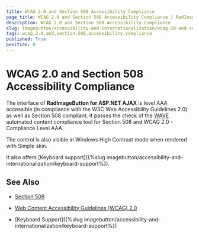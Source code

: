 ```yaml
---
title: WCAG 2.0 and Section 508 Accessibility Compliance
page_title: WCAG 2.0 and Section 508 Accessibility Compliance | RadImageButton for ASP.NET AJAX Documentation
description: WCAG 2.0 and Section 508 Accessibility Compliance
slug: imagebutton/accessibility-and-internationalization/wcag-20-and-section-508-accessibility-compliance
tags: wcag,2.0,and,section,508,accessibility,compliance
published: True
position: 0
---
```


# WCAG 2.0 and Section 508 Accessibility Compliance

The interface of **RadImageButton for ASP.NET AJAX** is level AAA accessible (in compliance with the W3C Web Accessibility Guidelines 2.0) as well as Section 508 compliant. It passes the check of the [WAVE](http://wave.webaim.org/) automated content compliance tool for Section 508 and WCAG 2.0 - Compliance Level AAA.

The control is also visible in Windows High Contrast mode when rendered with Simple skin.

It also offers [Keyboard support]({%slug imagebutton/accessibility-and-internationalization/keyboard-support%}).

## See Also

 * [Section 508](http://www.section508.gov/)

 * [Web Content Accessibility Guidelines (WCAG) 2.0](https://www.w3.org/TR/WCAG/)

 * [Keyboard Support]({%slug imagebutton/accessibility-and-internationalization/keyboard-support%})
